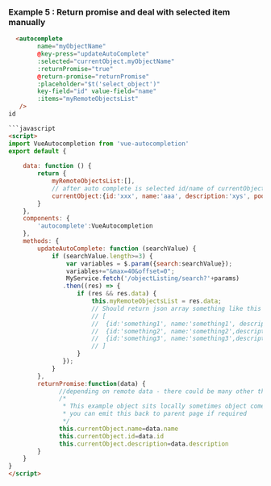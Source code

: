 
### Example 5 : Return promise and deal with selected item manually

```html
  <autocomplete  
        name="myObjectName"
        @key-press="updateAutoComplete"
        :selected="currentObject.myObjectName"
        :returnPromise="true"
        @return-promise="returnPromise"
        :placeholder="$t('select_object')"
        key-field="id" value-field="name"
        :items="myRemoteObjectsList" 
   />
id

```javascript
<script>
import VueAutocompletion from 'vue-autocompletion'
export default {
    
    data: function () {
        return {
            myRemoteObjectsList:[],
            // after auto complete is selected id/name of currentObject should auto update from plugin 
            currentObject:{id:'xxx', name:'aaa', description:'xys', pool:[{id:'xx'},{id:'xy'}]}
        }
    },
    components: { 
        'autocomplete':VueAutocompletion 
    },
    methods: {
        updateAutoComplete: function (searchValue) {
            if (searchValue.length>=3) {
                var variables = $.param({search:searchValue});
                variables+="&max=40&offset=0";
                MyService.fetch('/objectListing/search?'+params)
               .then((res) => {
                   if (res && res.data) {
                       this.myRemoteObjectsList = res.data;
                       // Should return json array something like this
                       // [
                       //  {id:'something1', name:'something1', description:'some description 1'}, 
                       //  {id:'something2', name:'something2',description:'some description 1'}, 
                       //  {id:'something3', name:'something3',description:'some description 1'} 
                       // ]
                   }
               });
            }
        },
        returnPromise:function(data) {
              //depending on remote data - there could be many other things you wish to update from this
              /*
               * This example object sits locally sometimes object comes from parents of this
               * you can emit this back to parent page if required
               */
              this.currentObject.name=data.name
              this.currentObject.id=data.id
              this.currentObject.description=data.description
        }
    }
}
</script>
```
